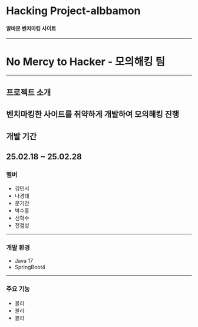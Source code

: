 # Hacking Project-albbamon
#### 알바몬 벤치마킹 사이트
---------
# No Mercy to Hacker - 모의해킹 팀
------------
## 프로젝트 소개
벤치마킹한 사이트를 취약하게 개발하여 모의해킹 진행
-------------------
## 개발 기간
25.02.18 ~ 25.02.28
----------------------
### 멤버
- 김민서
- 나경태
- 문기건
- 박수홍
- 신혁수
- 전겸성
-----------------------------
### 개발 환경
- Java 17
- SpringBoot4
-------------------------
### 주요 기능
- 블라
- 블라
- 블라
